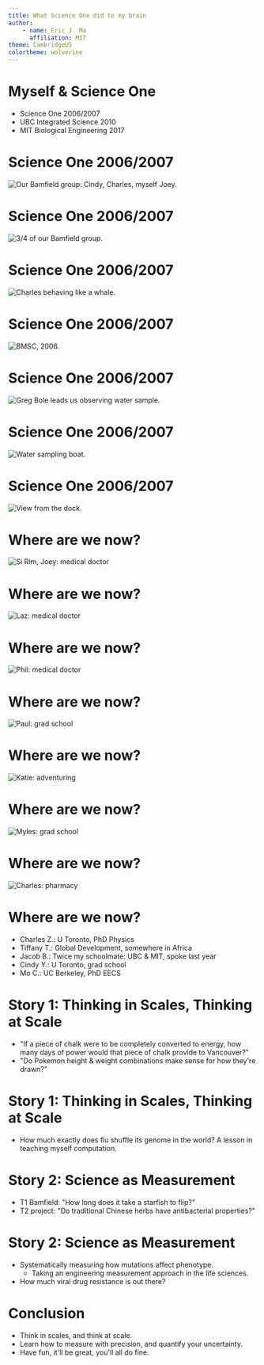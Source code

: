 ```yaml
---
title: What Science One did to my brain
author:
    - name: Eric J. Ma
      affiliation: MIT
theme: CambridgeUS
colortheme: wolverine
---
```


# Myself & Science One

- Science One 2006/2007
- UBC Integrated Science 2010
- MIT Biological Engineering 2017

# Science One 2006/2007

![Our Bamfield group: Cindy, Charles, myself Joey.](./images/bamfield-group.jpg)

# Science One 2006/2007

![3/4 of our Bamfield group.](./images/bamfield-group-part.jpg)

# Science One 2006/2007

![Charles behaving like a whale.](./images/charles-whale.jpg)

# Science One 2006/2007

![BMSC, 2006.](./images/bamfield.jpg)

# Science One 2006/2007

![Greg Bole leads us observing water sample.](./images/greg-bole.jpg)

# Science One 2006/2007

![Water sampling boat.](./images/boat.jpg)

# Science One 2006/2007

![View from the dock.](./images/view.jpg)

# Where are we now?

![Si Rim, Joey: medical doctor](./images/sirim-joey.jpg)

# Where are we now?

![Laz: medical doctor](./images/laz.jpg)

# Where are we now?

![Phil: medical doctor](./images/phil-edge.jpg)

# Where are we now?

![Paul: grad school](./images/paul.jpg)

# Where are we now?

![Katie: adventuring](./images/katie.jpg)

# Where are we now?

![Myles: grad school](./images/myles.jpg)

# Where are we now?

![Charles: pharmacy](./images/charles.jpg)

# Where are we now?

- Charles Z.: U Toronto, PhD Physics
- Tiffany T.: Global Development, somewhere in Africa
- Jacob B.: Twice my schoolmate: UBC & MIT, spoke last year
- Cindy Y.: U Toronto, grad school
- Mo C.: UC Berkeley, PhD EECS

# Story 1: Thinking in Scales, Thinking at Scale

- "If a piece of chalk were to be completely converted to energy, how many days of power would that piece of chalk provide to Vancouver?"
- "Do Pokemon height & weight combinations make sense for how they're drawn?"

# Story 1: Thinking in Scales, Thinking at Scale

- How much exactly does flu shuffle its genome in the world? A lesson in teaching myself computation.

# Story 2: Science as Measurement

- T1 Bamfield: "How long does it take a starfish to flip?"
- T2 project: "Do traditional Chinese herbs have antibacterial properties?"

# Story 2: Science as Measurement

- Systematically measuring how mutations affect phenotype.
  - Taking an engineering measurement approach in the life sciences.
- How much viral drug resistance is out there?

# Conclusion

- Think in scales, and think at scale.
- Learn how to measure with precision, and quantify your uncertainty.
- Have fun, it'll be great, you'll all do fine.
